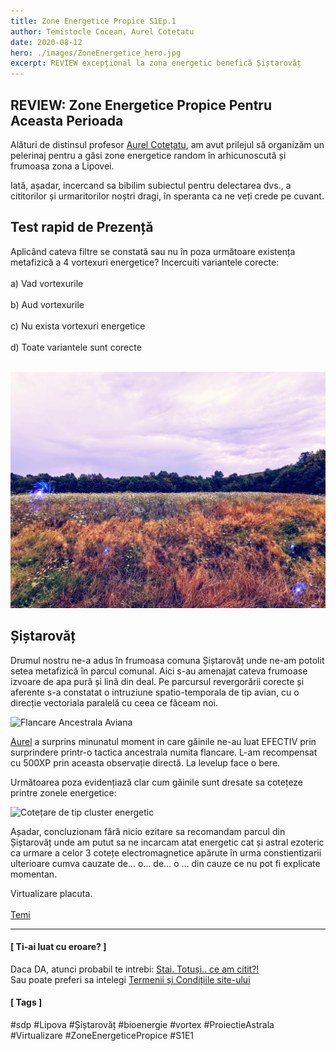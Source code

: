 ```yaml
---
title: Zone Energetice Propice S1Ep.1
author: Temistocle Cocean, Aurel Cotetatu
date: 2020-08-12
hero: ./images/ZoneEnergetice_hero.jpg
excerpt: REVIEW excepțional la zona energetic benefică Șiștarovăț
---
```


<applause-button style="width: 58px; height: 58px;"/>

## REVIEW: Zone Energetice Propice Pentru Aceasta Perioada



Alături de distinsul profesor [Aurel Cotețatu](https://sdp.wtf/authors/Aurel-Cotetatu), am avut prilejul să organizăm un pelerinaj pentru a găsi zone energetice random în arhicunoscută și frumoasa zona a Lipovei.


Iată, așadar, incercand sa bibilim subiectul pentru delectarea dvs., a cititorilor și urmaritorilor noștri dragi, în speranta ca ne veți crede pe cuvant.


## Test rapid de Prezență

Aplicând cateva filtre se constată sau nu în poza următoare existența metafizică a 4 vortexuri energetice? Incercuiti variantele corecte: <br></br>
a) Vad vortexurile <br></br>
b) Aud vortexurile <br></br>
c) Nu exista vortexuri energetice <br></br>
d) Toate variantele sunt corecte <br></br>

<div class="Image__Medium">
  <img src="./images/vortexuri.jpg" alt="4 vortexuri" />
</div>


## Șiștarovăț

Drumul nostru ne-a adus în frumoasa comuna Șiștarovăț unde ne-am potolit setea metafizică în parcul comunal. Aici s-au amenajat cateva frumoase izvoare de apa pură și lină din deal.
Pe parcursul revergorării corecte și aferente s-a constatat o intruziune spatio-temporala de tip avian, cu o direcție vectoriala paralelă cu ceea ce făceam noi.

<div class="Image__Medium">
  <img src="./images/IMG_20200808_130156.jpg" alt="Flancare Ancestrala Aviana" />
</div>

[Aurel](https://sdp.wtf/authors/Aurel-Cotetatu) a surprins minunatul moment in care găinile ne-au luat EFECTIV prin surprindere printr-o tactica ancestrala numita flancare. L-am recompensat cu 500XP prin aceasta observație directă. La levelup face o bere.



Următoarea poza evidențiază clar cum găinile sunt dresate sa cotețeze printre zonele energetice:

<div class="Image__Medium">
  <img src="./images/gaina.jpg" alt="Cotețare de tip cluster energetic" />
</div>

Așadar, concluzionam fără nicio ezitare sa recomandam parcul din Șiștarovăț unde am putut sa ne incarcam atat energetic cat și astral ezoteric ca urmare a celor 3 cotețe electromagnetice apărute în urma constientizarii ulterioare cumva cauzate de… o… de… o … din cauze ce nu pot fi explicate momentan.

Virtualizare placuta. <br></br>
[Temi](https://sdp.wtf/authors/Temistocle-Cocean)




---
#### [ Ti-ai luat cu eroare? ]

Daca DA, atunci probabil te intrebi: [Stai. Totuși.. ce am citit?!](https://sdp.wtf/About)             
Sau poate preferi sa intelegi [Termenii și Condițiile site-ului](https://sdp.wtf/Termeni-Conditii) 

#### [ Tags ]
#sdp #Lipova #Șiștarovăț #bioenergie #vortex #ProiectieAstrala #Virtualizare #ZoneEnergeticePropice #S1E1
